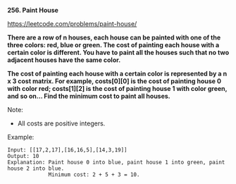**256. Paint House**

https://leetcode.com/problems/paint-house/

**There are a row of n houses, each house can be painted with one of the three colors: red, blue or green. The cost of painting each house with a certain color is different. You have to paint all the houses such that no two adjacent houses have the same color.**

**The cost of painting each house with a certain color is represented by a n x 3 cost matrix. For example, costs[0][0] is the cost of painting house 0 with color red; costs[1][2] is the cost of painting house 1 with color green, and so on... Find the minimum cost to paint all houses.**

Note:
- All costs are positive integers.

Example:

    Input: [[17,2,17],[16,16,5],[14,3,19]]
    Output: 10
    Explanation: Paint house 0 into blue, paint house 1 into green, paint house 2 into blue. 
                 Minimum cost: 2 + 5 + 3 = 10.